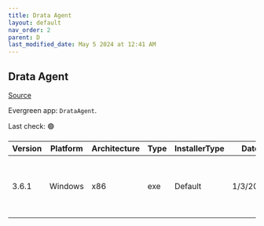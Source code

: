 ```yaml
---
title: Drata Agent
layout: default
nav_order: 2
parent: D
last_modified_date: May 5 2024 at 12:41 AM
---
```


## Drata Agent

[Source](https://help.drata.com/en/articles/5002305-installing-the-drata-agent-via-windows-os)

Evergreen app: `DrataAgent`. 

Last check: 🟢

| Version | Platform | Architecture | Type | InstallerType | Date     | Size     | URI                                                                                                                                                                          |
| ------- | -------- | ------------ | ---- | ------------- | -------- | -------- | ---------------------------------------------------------------------------------------------------------------------------------------------------------------------------- |
| 3.6.1   | Windows  | x86          | exe  | Default       | 1/3/2021 | 83877520 | [https://github.com/drata/agent-releases/releases/download/v3.6.1/Drata-Agent-win.exe](https://github.com/drata/agent-releases/releases/download/v3.6.1/Drata-Agent-win.exe) |
